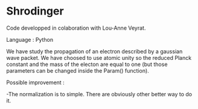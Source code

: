 # Shrodinger

Code developped in colaboration with Lou-Anne Veyrat.

Language : Python

We have study the propagation of an electron described by a gaussian wave packet. We have choosed to use atomic unity so the reduced Planck constant and the mass of the electon are equal to one (but those parameters can be changed inside the Param() function).

Possible improvement :

-The normalization is to simple. There are obviously other better way to do it.
